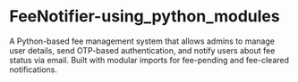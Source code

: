 # FeeNotifier-using_python_modules
A Python-based fee management system that allows admins to manage user details, send OTP-based authentication, and notify users about fee status via email. Built with modular imports for fee-pending and fee-cleared notifications.
